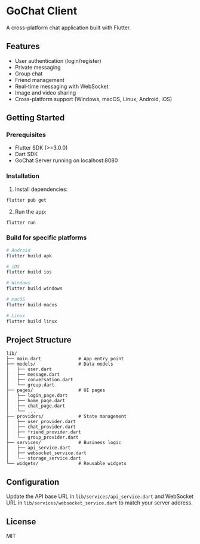 # GoChat Client

A cross-platform chat application built with Flutter.

## Features

- User authentication (login/register)
- Private messaging
- Group chat
- Friend management
- Real-time messaging with WebSocket
- Image and video sharing
- Cross-platform support (Windows, macOS, Linux, Android, iOS)

## Getting Started

### Prerequisites

- Flutter SDK (>=3.0.0)
- Dart SDK
- GoChat Server running on localhost:8080

### Installation

1. Install dependencies:
```bash
flutter pub get
```

2. Run the app:
```bash
flutter run
```

### Build for specific platforms

```bash
# Android
flutter build apk

# iOS
flutter build ios

# Windows
flutter build windows

# macOS
flutter build macos

# Linux
flutter build linux
```

## Project Structure

```
lib/
├── main.dart              # App entry point
├── models/                # Data models
│   ├── user.dart
│   ├── message.dart
│   ├── conversation.dart
│   └── group.dart
├── pages/                 # UI pages
│   ├── login_page.dart
│   ├── home_page.dart
│   ├── chat_page.dart
│   └── ...
├── providers/             # State management
│   ├── user_provider.dart
│   ├── chat_provider.dart
│   ├── friend_provider.dart
│   └── group_provider.dart
├── services/              # Business logic
│   ├── api_service.dart
│   ├── websocket_service.dart
│   └── storage_service.dart
└── widgets/               # Reusable widgets
```

## Configuration

Update the API base URL in `lib/services/api_service.dart` and WebSocket URL in `lib/services/websocket_service.dart` to match your server address.

## License

MIT

